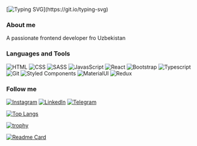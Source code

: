 


[![Typing SVG](https://readme-typing-svg.demolab.com?font=Fira+Code&weight=700&size=40&duration=1000&pause=1000&color=000000&background=FFF80200&center=true&vCenter=true&multiline=true&width=500&height=117&lines=Hi+everyone!;My+name+is+Anatoliy!)](https://git.io/typing-svg)

### About me

A passionate frontend developer fro Uzbekistan

### Languages and Tools

![HTML](https://img.shields.io/badge/html-090909?style=for-the-badge&logo=html5)
![CSS](https://img.shields.io/badge/css-090909?style=for-the-badge&logo=css3)
![SASS](https://img.shields.io/badge/sass-090909?style=for-the-badge&logo=sass)
![JavasScript](https://img.shields.io/badge/Javascript-090909?style=for-the-badge&logo=javascript)
![React](https://img.shields.io/badge/React-090909?style=for-the-badge&logo=react)
![Bootstrap](https://img.shields.io/badge/Bootstrap-090909?style=for-the-badge&logo=bootstrap)
![Typescript](https://img.shields.io/badge/Typescript-090909?style=for-the-badge&logo=typescript)
![Git](https://img.shields.io/badge/Git-090909?style=for-the-badge&logo=git)
![Styled Components](https://img.shields.io/badge/StyledComponents-090909?style=for-the-badge&logo=styled-components)
![MaterialUI](https://img.shields.io/badge/MUI-090909?style=for-the-badge&logo=mui)
![Redux](https://img.shields.io/badge/Redux-090909?style=for-the-badge&logo=redux)

### Follow me

[![Instagram](https://img.shields.io/badge/Instagram-090909?style=for-the-badge&logo=instagram)](https://www.instagram.com/burdasov_anatoliy/)
[![LinkedIn](https://img.shields.io/badge/LinkedIn-090909?style=for-the-badge&logo=linkedin)](https://www.linkedin.com/in/anatoliy-burdasov/)
[![Telegram](https://img.shields.io/badge/Telegram-090909?style=for-the-badge&logo=telegram)](https://t.me/BurdasovAnatoliy)

[![Top Langs](https://github-readme-stats.vercel.app/api/top-langs/?username=AnatoliyBurdasov&layout=compact)](https://github.com/AnatoliyBurdasov/github-readme-stats)

[![trophy](https://github-profile-trophy.vercel.app/?username=AnatoliyBurdasov)](https://github.com/ryo-ma/github-profile-trophy)

[![Readme Card](https://github-readme-stats.vercel.app/api/pin/?username=AnatoliyBurdasov&repo=react-advanced)](https://github.com/AnatoliyBurdasov/github-readme-stats)
